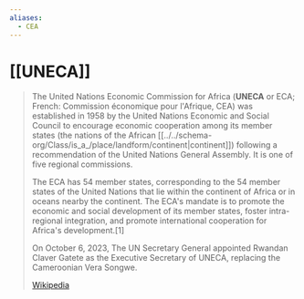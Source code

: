 ```yaml
---
aliases:
  - CEA
---
```


# [[UNECA]] 

> The United Nations Economic Commission for Africa (**UNECA** or ECA; French: Commission économique pour l'Afrique, CEA) was established in 1958 by the United Nations Economic and Social Council to encourage economic cooperation among its member states (the nations of the African [[../../schema-org/Class/is_a_/place/landform/continent|continent]]) following a recommendation of the United Nations General Assembly. 
> It is one of five regional commissions.
>
> The ECA has 54 member states, corresponding to the 54 member states of the United Nations that lie within the continent of Africa or in oceans nearby the continent. The ECA's mandate is to promote the economic and social development of its member states, foster intra-regional integration, and promote international cooperation for Africa's development.[1]
>
> On October 6, 2023, The UN Secretary General appointed Rwandan Claver Gatete as the Executive Secretary of UNECA, replacing the Cameroonian Vera Songwe.
>
> [Wikipedia](https://en.wikipedia.org/wiki/United%20Nations%20Economic%20Commission%20for%20Africa)

